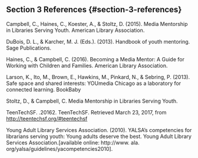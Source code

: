 ## Section 3 References {#section-3-references}

Campbell, C., Haines, C., Koester, A., &amp; Stoltz, D. (2015). Media Mentorship in Libraries Serving Youth. American Library Association.

DuBois, D. L., &amp; Karcher, M. J. (Eds.). (2013). Handbook of youth mentoring. Sage Publications.

Haines, C., &amp; Campbell, C. (2016). Becoming a Media Mentor: A Guide for Working with Children and Families. American Library Association.

Larson, K., Ito, M., Brown, E., Hawkins, M., Pinkard, N., &amp; Sebring, P. (2013). Safe space and shared interests: YOUmedia Chicago as a laboratory for connected learning. BookBaby

Stoltz, D., &amp; Campbell, C. Media Mentorship in Libraries Serving Youth.

TeenTechSF. .20162\. TeenTechSF. Retrieved March 23, 2017, from http://teentechsf.org/#teentechsf

Young Adult Library Services Association. (2010). YALSA’s competencies for librarians serving youth: Young adults deserve the best. Young Adult Library Services Association.[available online: http://www. ala. org/yalsa/guidelines/yacompetencies2010].